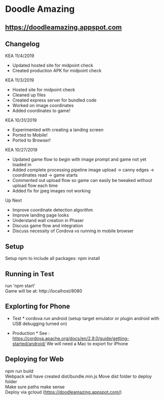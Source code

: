 # Doodle Amazing

## https://doodleamazing.appspot.com

## Changelog
KEA 11/4/2019
* Updated hosted site for midpoint check  
* Created production APK for midpoint check

KEA 11/3/2019
* Hosted site for midpoint check
* Cleaned up files
* Created express server for bundled code
* Worked on image coordinates
* Added coordinates to game!

KEA 10/31/2019
* Experimented with creating a landing screen  
* Ported to Mobile!
* Ported to Browser!

KEA 10/27/2019
* Updated game flow to begin with image prompt and game not yet loaded in 
* Added complete processing pipeline image upload -> canny edges -> coordinates read -> game starts 
* Commented out upload flow so game can easily be tweaked without upload flow each time 
* Added fix for jpeg images not working 

Up Next  
* Improve coordinate detection algorithm 
* Improve landing page looks 
* Understand wall creation in Phaser 
* Discuss game flow and integration 
* Discuss necessity of Cordova vs running in mobile browser 

## Setup
Setup npm to include all packages:
npm install

## Running in Test
run 'npm start'  
Game will be at: http://localhost/8080   

## Explorting for Phone
* Test *
cordova run android (setup target emulator or plugin android with USB debugging turned on)

* Production *
See : https://cordova.apache.org/docs/en/2.9.0/guide/getting-started/android/ 
We will need a Mac to export for iPhone 

## Deploying for Web
npm run build  
Webpack will have created dist/bundle.min.js 
Move dist folder to deploy folder  
Make sure paths make sense  
Deploy via gcloud (https://doodleamazing.appspot.com/)

